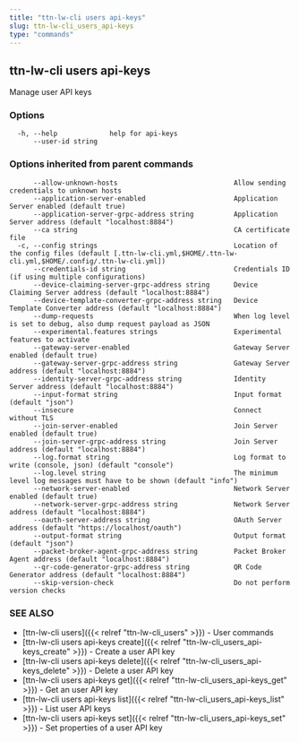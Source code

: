 ```yaml
---
title: "ttn-lw-cli users api-keys"
slug: ttn-lw-cli_users_api-keys
type: "commands"
---
```


## ttn-lw-cli users api-keys

Manage user API keys

### Options

```
  -h, --help             help for api-keys
      --user-id string   
```

### Options inherited from parent commands

```
      --allow-unknown-hosts                             Allow sending credentials to unknown hosts
      --application-server-enabled                      Application Server enabled (default true)
      --application-server-grpc-address string          Application Server address (default "localhost:8884")
      --ca string                                       CA certificate file
  -c, --config strings                                  Location of the config files (default [.ttn-lw-cli.yml,$HOME/.ttn-lw-cli.yml,$HOME/.config/.ttn-lw-cli.yml])
      --credentials-id string                           Credentials ID (if using multiple configurations)
      --device-claiming-server-grpc-address string      Device Claiming Server address (default "localhost:8884")
      --device-template-converter-grpc-address string   Device Template Converter address (default "localhost:8884")
      --dump-requests                                   When log level is set to debug, also dump request payload as JSON
      --experimental.features strings                   Experimental features to activate
      --gateway-server-enabled                          Gateway Server enabled (default true)
      --gateway-server-grpc-address string              Gateway Server address (default "localhost:8884")
      --identity-server-grpc-address string             Identity Server address (default "localhost:8884")
      --input-format string                             Input format (default "json")
      --insecure                                        Connect without TLS
      --join-server-enabled                             Join Server enabled (default true)
      --join-server-grpc-address string                 Join Server address (default "localhost:8884")
      --log.format string                               Log format to write (console, json) (default "console")
      --log.level string                                The minimum level log messages must have to be shown (default "info")
      --network-server-enabled                          Network Server enabled (default true)
      --network-server-grpc-address string              Network Server address (default "localhost:8884")
      --oauth-server-address string                     OAuth Server address (default "https://localhost/oauth")
      --output-format string                            Output format (default "json")
      --packet-broker-agent-grpc-address string         Packet Broker Agent address (default "localhost:8884")
      --qr-code-generator-grpc-address string           QR Code Generator address (default "localhost:8884")
      --skip-version-check                              Do not perform version checks
```

### SEE ALSO

* [ttn-lw-cli users]({{< relref "ttn-lw-cli_users" >}})	 - User commands
* [ttn-lw-cli users api-keys create]({{< relref "ttn-lw-cli_users_api-keys_create" >}})	 - Create a user API key
* [ttn-lw-cli users api-keys delete]({{< relref "ttn-lw-cli_users_api-keys_delete" >}})	 - Delete a user API key
* [ttn-lw-cli users api-keys get]({{< relref "ttn-lw-cli_users_api-keys_get" >}})	 - Get an user API key
* [ttn-lw-cli users api-keys list]({{< relref "ttn-lw-cli_users_api-keys_list" >}})	 - List user API keys
* [ttn-lw-cli users api-keys set]({{< relref "ttn-lw-cli_users_api-keys_set" >}})	 - Set properties of a user API key

